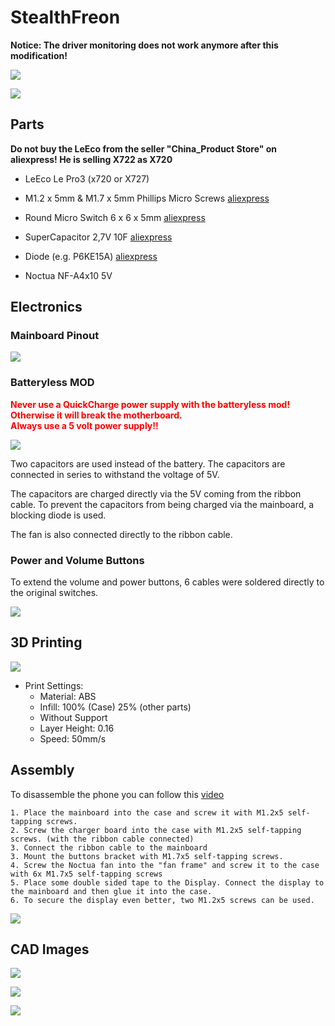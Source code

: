 # StealthFreon
****Notice: The driver monitoring does not work anymore after this modification!****

![](./images/final_1.jpg)

![](./images/final_2.jpg)

## Parts

<b>Do not buy the LeEco from the seller "China_Product Store" on aliexpress! He is selling X722 as X720</b>

- LeEco Le Pro3 (x720 or X727)

- M1.2 x 5mm & M1.7 x 5mm Phillips Micro Screws
[aliexpress](https://de.aliexpress.com/item/1005001348418355.html)

- Round Micro Switch  6 x 6 x 5mm
[aliexpress](https://de.aliexpress.com/item/33009771181.html)

- SuperCapacitor 2,7V 10F
[aliexpress](https://www.aliexpress.com/item/1005003123401368.html)

- Diode (e.g. P6KE15A)
[aliexpress](https://www.aliexpress.com/item/32407070026.html)

- Noctua NF-A4x10 5V

## Electronics

### Mainboard Pinout

![](./images/mainboard_pinout.png)

### Batteryless MOD

****<span style="color:red"><b>Never use a QuickCharge power supply with the batteryless mod! Otherwise it will break the motherboard. <br> Always use a 5 volt power supply!!</b></span>****

![](./images/battless_wiring.png)

Two capacitors are used instead of the battery. The capacitors are connected in series to withstand the voltage of 5V.

The capacitors are charged directly via the 5V coming from the ribbon cable.
To prevent the capacitors from being charged via the mainboard, a blocking diode is used.

The fan is also connected directly to the ribbon cable.

### Power and Volume Buttons
To extend the volume and power buttons, 6 cables were soldered directly to the original switches.

![](./images/button_extend.png)

## 3D Printing

![](./images/slicer_case.png)

- Print Settings:
  - Material: ABS
  - Infill: 100% (Case) 25% (other parts)
  - Without Support
  - Layer Height: 0.16
  - Speed: 50mm/s

## Assembly

To disassemble the phone you can follow this [video](https://www.youtube.com/watch?v=Au_gIYhe4k8&t=68s&ab_channel=ArtBelChannelENG)

    1. Place the mainboard into the case and screw it with M1.2x5 self-tapping screws.
    2. Screw the charger board into the case with M1.2x5 self-tapping screws. (with the ribbon cable connected)
    3. Connect the ribbon cable to the mainboard
    3. Mount the buttons bracket with M1.7x5 self-tapping screws.
    4. Screw the Noctua fan into the "fan frame" and screw it to the case with 6x M1.7x5 self-tapping screws
    5. Place some double sided tape to the Display. Connect the display to the mainboard and then glue it into the case.
    6. To secure the display even better, two M1.2x5 screws can be used.

![](./images/display_screws.png)

## CAD Images

![](./images/cad_case.png)

![](./images/cad_fan.png)

![](./images/cad_display.png)
